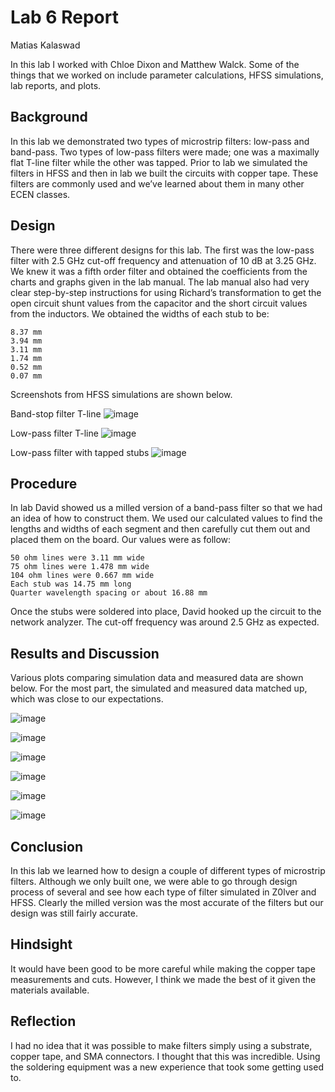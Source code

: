 # Lab 6 Report
Matias Kalaswad

In this lab I worked with Chloe Dixon and Matthew Walck. Some of the things that we worked on include parameter calculations, HFSS simulations, lab reports, and plots.

## Background
In this lab we demonstrated two types of microstrip filters: low-pass and band-pass. Two types of low-pass filters were made; one was a maximally flat T-line filter while the other was tapped. Prior to lab we simulated the filters in HFSS and then in lab we built the circuits with copper tape. These filters are commonly used and we’ve learned about them in many other ECEN classes.

## Design
There were three different designs for this lab.  The first was the low-pass filter with 2.5 GHz cut-off frequency and attenuation of 10 dB at 3.25 GHz. We knew it was a fifth order filter and obtained the coefficients from the charts and graphs given in the lab manual.  The lab manual also had very clear step-by-step instructions for using Richard’s transformation to get the open circuit shunt values from the capacitor and the short circuit values from the inductors. We obtained the widths of each stub to be:

    8.37 mm
    3.94 mm
    3.11 mm
    1.74 mm
    0.52 mm
    0.07 mm
    
Screenshots from HFSS simulations are shown below.

Band-stop filter T-line
![image](https://github.com/CourseReps/ECEN452-Spring2016/blob/master/Students/kalaswad/Lab6/BSF_T-Line.PNG)

Low-pass filter T-line
![image](https://github.com/CourseReps/ECEN452-Spring2016/blob/master/Students/kalaswad/Lab6/LPF_T-Line.PNG)

Low-pass filter with tapped stubs
![image](https://github.com/CourseReps/ECEN452-Spring2016/blob/master/Students/kalaswad/Lab6/LPF_tappedStubs.PNG)

## Procedure
In lab David showed us a milled version of a band-pass filter so that we had an idea of how to construct them. We used our calculated values to find the lengths and widths of each segment and then carefully cut them out and placed them on the board. Our values were as follow:

    50 ohm lines were 3.11 mm wide
    75 ohm lines were 1.478 mm wide
    104 ohm lines were 0.667 mm wide
    Each stub was 14.75 mm long
    Quarter wavelength spacing or about 16.88 mm

Once the stubs were soldered into place, David hooked up the circuit to the network analyzer. The cut-off frequency was around 2.5 GHz as expected.

## Results and Discussion
Various plots comparing simulation data and measured data are shown below. For the most part, the simulated and measured data matched up, which was close to our expectations. 

![image](https://github.com/CourseReps/ECEN452-Spring2016/blob/master/Students/kalaswad/Lab6/50ohm_Mag.png)

![image](https://github.com/CourseReps/ECEN452-Spring2016/blob/master/Students/kalaswad/Lab6/50ohm_Phase.png)

![image](https://github.com/CourseReps/ECEN452-Spring2016/blob/master/Students/kalaswad/Lab6/BSF_Mag.png)

![image](https://github.com/CourseReps/ECEN452-Spring2016/blob/master/Students/kalaswad/Lab6/BSF_Phase.png)

![image](https://github.com/CourseReps/ECEN452-Spring2016/blob/master/Students/kalaswad/Lab6/LPF_Mag.png)

![image](https://github.com/CourseReps/ECEN452-Spring2016/blob/master/Students/kalaswad/Lab6/LPF_Phase.png)

## Conclusion
In this lab we learned how to design a couple of different types of microstrip filters. Although we only built one, we were able to go through design process of several and see how each type of filter simulated in Z0lver and HFSS.  Clearly the milled version was the most accurate of the filters but our design was still fairly accurate.

## Hindsight
It would have been good to be more careful while making the copper tape measurements and cuts. However, I think we made the best of it given the materials available.

## Reflection
I had no idea that it was possible to make filters simply using a substrate, copper tape, and SMA connectors. I thought that this was incredible. Using the soldering equipment was a new experience that took some getting used to. 
